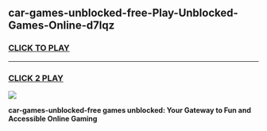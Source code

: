 
## car-games-unblocked-free-Play-Unblocked-Games-Online-d7lqz
<h3>
<a href="https://premium76.site?title=car-games-unblocked-free&ref=25A">CLICK TO PLAY</a></h3>
<hr>

<h3>
<a href="https://premium76.site?title=car-games-unblocked-free&ref=25A">CLICK 2 PLAY</a>
  
</h3>

<a href="https://premium76.site?title=car-games-unblocked-free&ref=25A"><img src="https://clearcache.store/games.png"></a>


**car-games-unblocked-free games unblocked: Your Gateway to Fun and Accessible Online Gaming**
